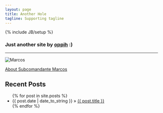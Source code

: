 ```yaml
---
layout: page
title: Another Hole
tagline: Supporting tagline
---
```

{% include JB/setup %}

### Just another site by [oppih](http://oppih.me) :)

----
![Marcos](http://upload.wikimedia.org/wikipedia/commons/3/3a/Subcomandante_Marcos.jpg)

[About Subcomandante Marcos](http://en.wikipedia.org/wiki/Subcomandante_Marcos)

## Recent Posts

<ul class="posts">
  {% for post in site.posts %}
    <li><span>{{ post.date | date_to_string }}</span> &raquo; <a href="{{ BASE_PATH }}{{ post.url }}">{{ post.title }}</a></li>
  {% endfor %}
</ul>
